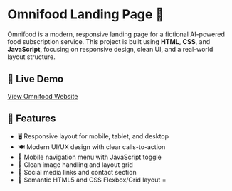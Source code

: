 # Omnifood Landing Page 🍱

Omnifood is a modern, responsive landing page for a fictional AI-powered food subscription service. This project is built using **HTML**, **CSS**, and **JavaScript**, focusing on responsive design, clean UI, and a real-world layout structure.

## 🔗 Live Demo

[View Omnifood Website](https://your-deployment-link.com)  

## 🚀 Features

- 🖥️ Responsive layout for mobile, tablet, and desktop
- 🍽️ Modern UI/UX design with clear calls-to-action
- 📱 Mobile navigation menu with JavaScript toggle
- 📸 Clean image handling and layout grid
- 🔗 Social media links and contact section
- 📜 Semantic HTML5 and CSS Flexbox/Grid layout
=

